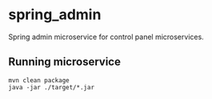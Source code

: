 # spring_admin

Spring admin microservice for control panel microservices.

## Running microservice

```
mvn clean package
java -jar ./target/*.jar
```

